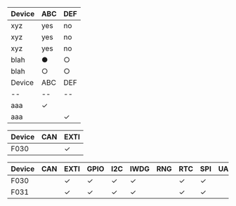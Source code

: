 Device|ABC|DEF
--|--|--
xyz|yes|no
xyz|yes|no
xyz|yes|no
blah|●|○
blah|○|○
Device|ABC|DEF
--|--|--
aaa|✓| 
aaa| |✓

Device|CAN|EXTI
--|--|--
F030| |✓

Device|CAN|EXTI|GPIO|I2C|IWDG|RNG|RTC|SPI|UART|USART|LPUART
--|--|--|--|--|--|--|--|--|--|--|--
F030| |✓|✓|✓|✓| |✓|✓| | | 
F031| |✓|✓|✓|✓| |✓|✓| | | 
